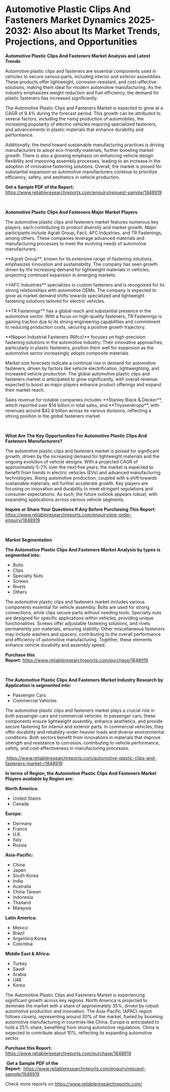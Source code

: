 <p><h1>Automotive Plastic Clips And Fasteners Market Dynamics 2025-2032: Also about Its Market Trends, Projections, and Opportunities</h1></p><p><strong>Automotive Plastic Clips And Fasteners Market Analysis and Latest Trends</strong></p>
<p><p>Automotive plastic clips and fasteners are essential components used in vehicles to secure various parts, including interior and exterior assemblies. These products offer lightweight, corrosion-resistant, and cost-effective solutions, making them ideal for modern automotive manufacturing. As the industry emphasizes weight reduction and fuel efficiency, the demand for plastic fasteners has increased significantly.</p><p>The Automotive Plastic Clips and Fasteners Market is expected to grow at a CAGR of 9.4% during the forecast period. This growth can be attributed to several factors, including the rising production of automobiles, the increasing popularity of electric vehicles requiring specialized fasteners, and advancements in plastic materials that enhance durability and performance. </p><p>Additionally, the trend toward sustainable manufacturing practices is driving manufacturers to adopt eco-friendly materials, further boosting market growth. There is also a growing emphasis on enhancing vehicle design flexibility and improving assembly processes, leading to an increase in the adoption of innovative fastening solutions. Overall, the market is poised for substantial expansion as automotive manufacturers continue to prioritize efficiency, safety, and aesthetics in vehicle production.</p></p>
<p><strong>Get a Sample PDF of the Report:&nbsp;</strong> <a href="https://www.reliableresearchreports.com/enquiry/request-sample/1848919?utm_campaign=2802&utm_medium=2&utm_source=Github&utm_content=ia&utm_term=30032025&utm_id=automotive-plastic-clips-and-fasteners">https://www.reliableresearchreports.com/enquiry/request-sample/1848919</a></p>
<p>&nbsp;</p>
<p><strong>Automotive Plastic Clips And Fasteners Major Market Players</strong></p>
<p><p>The automotive plastic clips and fasteners market features numerous key players, each contributing to product diversity and market growth. Major participants include Agrati Group, Facil, AFC Industries, and TR Fastenings, among others. These companies leverage advanced materials and manufacturing processes to meet the evolving needs of automotive manufacturers.</p><p>**Agrati Group**, known for its extensive range of fastening solutions, emphasizes innovation and sustainability. The company has seen growth driven by the increasing demand for lightweight materials in vehicles, projecting continued expansion in emerging markets.</p><p>**AFC Industries** specializes in custom fasteners and is recognized for its strong relationships with automotive OEMs. The company is expected to grow as market demand shifts towards specialized and lightweight fastening solutions tailored for electric vehicles.</p><p>**TR Fastenings** has a global reach and substantial presence in the automotive sector. With a focus on high-quality fasteners, TR Fastenings is gaining traction due to its strong engineering capabilities and commitment to reducing production costs, securing a positive growth trajectory.</p><p>**Nippon Industrial Fasteners (Nifco)** focuses on high-precision fastening solutions in the automotive industry. Their innovative approaches, particularly in plastic fasteners, position them well for expansion as the automotive sector increasingly adopts composite materials.</p><p>Market size forecasts indicate a continual rise in demand for automotive fasteners, driven by factors like vehicle electrification, lightweighting, and increased vehicle production. The global automotive plastic clips and fasteners market is anticipated to grow significantly, with overall revenue expected to boost as major players enhance product offerings and expand their market reach.</p><p>Sales revenue for notable companies includes **Stanley Black & Decker**, which reported over $14 billion in total sales, and **Thyssenkrupp**, with revenues around $42.8 billion across its various divisions, reflecting a strong position in the global fasteners market.</p></p>
<p>&nbsp;</p>
<p><strong>What Are The Key Opportunities For Automotive Plastic Clips And Fasteners Manufacturers?</strong></p>
<p><p>The automotive plastic clips and fasteners market is poised for significant growth, driven by the increasing demand for lightweight materials and the ongoing evolution of vehicle designs. With a projected CAGR of approximately 5-7% over the next five years, the market is expected to benefit from trends in electric vehicles (EVs) and advanced manufacturing technologies. Rising automotive production, coupled with a shift towards sustainable materials, will further accelerate growth. Key players are focusing on innovation and durability to meet stringent regulations and consumer expectations. As such, the future outlook appears robust, with expanding applications across various vehicle segments.</p></p>
<p><strong>Inquire or Share Your Questions If Any Before Purchasing This Report:</strong> <a href="https://www.reliableresearchreports.com/enquiry/pre-order-enquiry/1848919?utm_campaign=2802&utm_medium=2&utm_source=Github&utm_content=ia&utm_term=30032025&utm_id=automotive-plastic-clips-and-fasteners">https://www.reliableresearchreports.com/enquiry/pre-order-enquiry/1848919</a></p>
<p>&nbsp;</p>
<p><strong>Market Segmentation</strong></p>
<p><strong>The Automotive Plastic Clips And Fasteners Market Analysis by types is segmented into:</strong></p>
<p><ul><li>Bolts</li><li>Clips</li><li>Specialty Nuts</li><li>Screws</li><li>Rivets</li><li>Others</li></ul></p>
<p><p>The automotive plastic clips and fasteners market includes various components essential for vehicle assembly. Bolts are used for strong connections, while clips secure parts without needing tools. Specialty nuts are designed for specific applications within vehicles, providing unique functionalities. Screws offer adjustable fastening solutions, and rivets permanently join materials, ensuring stability. Other miscellaneous fasteners may include washers and spacers, contributing to the overall performance and efficiency of automotive manufacturing. Together, these elements enhance vehicle durability and assembly speed.</p></p>
<p><strong>Purchase this Report:&nbsp;</strong><a href="https://www.reliableresearchreports.com/purchase/1848919?utm_campaign=2802&utm_medium=2&utm_source=Github&utm_content=ia&utm_term=30032025&utm_id=automotive-plastic-clips-and-fasteners">https://www.reliableresearchreports.com/purchase/1848919</a></p>
<p>&nbsp;</p>
<p><strong>The Automotive Plastic Clips And Fasteners Market Industry Research by Application is segmented into:</strong></p>
<p><ul><li>Passenger Cars</li><li>Commercial Vehicles</li></ul></p>
<p><p>The automotive plastic clips and fasteners market plays a crucial role in both passenger cars and commercial vehicles. In passenger cars, these components ensure lightweight assembly, enhance aesthetics, and provide secure fastening for interior and exterior parts. In commercial vehicles, they offer durability and reliability under heavier loads and diverse environmental conditions. Both sectors benefit from innovations in materials that improve strength and resistance to corrosion, contributing to vehicle performance, safety, and cost-effectiveness in manufacturing processes.</p></p>
<p><a href="https://www.reliableresearchreports.com/automotive-plastic-clips-and-fasteners-market-r1848919?utm_campaign=2802&utm_medium=2&utm_source=Github&utm_content=ia&utm_term=30032025&utm_id=automotive-plastic-clips-and-fasteners">&nbsp;https://www.reliableresearchreports.com/automotive-plastic-clips-and-fasteners-market-r1848919</a></p>
<p><strong>In terms of Region, the Automotive Plastic Clips And Fasteners Market Players available by Region are:</strong></p>
<p>
    <p> <strong> North America: </strong>
        <ul>
            <li>United States</li>
            <li>Canada</li>
        </ul>
        </p> 
    <p> <strong> Europe: </strong>
        <ul>
            <li>Germany</li>
            <li>France</li>
            <li>U.K.</li>
            <li>Italy</li>
            <li>Russia</li>
        </ul>
        </p> 
    <p> <strong> Asia-Pacific: </strong>
        <ul>
            <li>China</li>
            <li>Japan</li>
            <li>South Korea</li>
            <li>India</li>
            <li>Australia</li>
            <li>China Taiwan</li>
            <li>Indonesia</li>
            <li>Thailand</li>
            <li>Malaysia</li>
        </ul>
        </p> 
    <p> <strong> Latin America: </strong>
        <ul>
            <li>Mexico</li>
            <li>Brazil</li>
            <li>Argentina Korea</li>
            <li>Colombia</li>
        </ul>
        </p> 
    <p> <strong> Middle East & Africa: </strong>
        <ul>
            <li>Turkey</li>
            <li>Saudi</li>
            <li>Arabia</li>
            <li>UAE</li>
            <li>Korea</li>
        </ul>
    </p>
    </p>
<p><p>The Automotive Plastic Clips and Fasteners Market is experiencing significant growth across key regions. North America is projected to dominate the market with a share of approximately 35%, driven by robust automotive production and innovation. The Asia-Pacific (APAC) region follows closely, representing around 30% of the market, fueled by booming automotive manufacturing in countries like China. Europe is anticipated to hold a 25% share, benefiting from strong automotive regulations. China is expected to contribute about 10%, reflecting its expanding automotive sector.</p></p>
<p><strong>Purchase this Report: </strong><a href="https://www.reliableresearchreports.com/purchase/1848919?utm_campaign=2802&utm_medium=2&utm_source=Github&utm_content=ia&utm_term=30032025&utm_id=automotive-plastic-clips-and-fasteners">https://www.reliableresearchreports.com/purchase/1848919</a></p>
<p>&nbsp;<strong>Get a Sample PDF of the Report:&nbsp;&nbsp;</strong><a href="https://www.reliableresearchreports.com/enquiry/request-sample/1848919?utm_campaign=2802&utm_medium=2&utm_source=Github&utm_content=ia&utm_term=30032025&utm_id=automotive-plastic-clips-and-fasteners">https://www.reliableresearchreports.com/enquiry/request-sample/1848919</a></p>
<p><strong></strong></p>
<p>Check more reports on <a href="https://www.reliableresearchreports.com/?utm_campaign=2802&utm_medium=2&utm_source=Github&utm_content=ia&utm_term=30032025&utm_id=automotive-plastic-clips-and-fasteners">https://www.reliableresearchreports.com/</a></p>